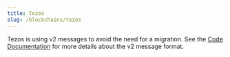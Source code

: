 ```yaml
---
title: Tezos
slug: /blockchains/tezos
---
```


Tezos is using v2 messages to avoid the need for a migration. See the [Code Documentation](https://typedocs.walletbeacon.io/interfaces/beaconbasemessage.html) for more details about the v2 message format.
